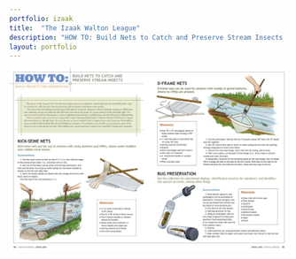 ```yaml
---
portfolio: izaak
title:  "The Izaak Walton League"
description: "HOW TO: Build Nets to Catch and Preserve Stream Insects | Outdoor America | Spring 2009"
layout: portfolio
---
```

<div class="row">
    <div class="col-md-12">
    <img src="../../images/izaak9.jpg" class="img-fluid"/>
    </div>
</div>